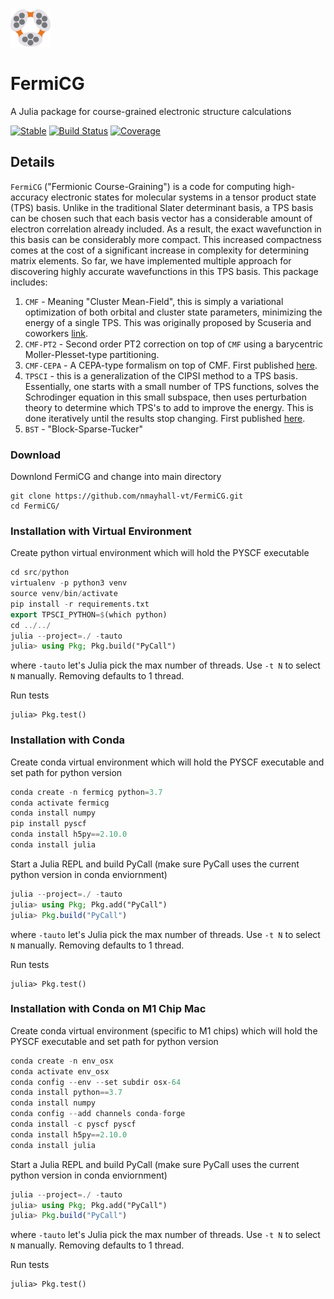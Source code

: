 <div align="left">
  <img src="docs/src/logo1.png" height="60px"/>
</div>

# FermiCG
A Julia package for course-grained electronic structure calculations

[![Stable](https://img.shields.io/badge/docs-stable-blue.svg)](https://nmayhall-vt.github.io/FermiCG/)
[![Build Status](https://github.com/nmayhall-vt/FermiCG/workflows/CI/badge.svg)](https://github.com/nmayhall-vt/FermiCG/actions)
[![Coverage](https://codecov.io/gh/nmayhall-vt/FermiCG/branch/master/graph/badge.svg)](https://codecov.io/gh/nmayhall-vt/FermiCG)

## Details
`FermiCG` ("Fermionic Course-Graining") is a code for computing high-accuracy electronic states for molecular systems in a tensor product state (TPS) basis. Unlike in the traditional Slater determinant basis, a TPS basis can be chosen such that each basis vector has a considerable amount of electron correlation already included. As a result, the exact wavefunction in this basis can be considerably more compact. This increased compactness comes at the cost of a significant increase in complexity for determining matrix elements. So far, we have implemented multiple approach for discovering highly accurate wavefunctions in this TPS basis. This package includes:
1. `CMF` - Meaning "Cluster Mean-Field", this is simply a variational optimization of both orbital and cluster state parameters, minimizing the energy of a single TPS. This was originally proposed by Scuseria and coworkers [link](https://journals.aps.org/prb/abstract/10.1103/PhysRevB.92.085101).
1. `CMF-PT2` - Second order PT2 correction on top of `CMF` using a barycentric Moller-Plesset-type partitioning.
1. `CMF-CEPA` - A CEPA-type formalism on top of CMF. First published [here](https://arxiv.org/abs/2206.02333).
1. `TPSCI` - this is a generalization of the CIPSI method to a TPS basis. Essentially, one starts with a small number of TPS functions, solves the Schrodinger equation in this small subspace, then uses perturbation theory to determine which TPS's to add to improve the energy. This is done iteratively until the results stop changing. First published [here](https://pubs.acs.org/doi/10.1021/acs.jctc.0c00141).
1. `BST` - "Block-Sparse-Tucker"

### Download
Downlond FermiCG and change into main directory

```
git clone https://github.com/nmayhall-vt/FermiCG.git
cd FermiCG/
```

### Installation with Virtual Environment
Create python virtual environment which will hold the PYSCF executable

```julia
cd src/python
virtualenv -p python3 venv
source venv/bin/activate
pip install -r requirements.txt
export TPSCI_PYTHON=$(which python)
cd ../../
julia --project=./ -tauto
julia> using Pkg; Pkg.build("PyCall")
```
where `-tauto` let's Julia pick the max number of threads. Use `-t N` to select `N` manually. Removing defaults to 1 thread.

Run tests

```
julia> Pkg.test()
```

### Installation with Conda
Create conda virtual environment which will hold the PYSCF executable and set path for python version

```julia
conda create -n fermicg python=3.7 
conda activate fermicg
conda install numpy
pip install pyscf
conda install h5py==2.10.0
conda install julia
```

Start a Julia REPL and build PyCall (make sure PyCall uses the current python version in conda enviornment)

```julia
julia --project=./ -tauto 
julia> using Pkg; Pkg.add("PyCall")
julia> Pkg.build("PyCall")
```
where `-tauto` let's Julia pick the max number of threads. Use `-t N` to select `N` manually. Removing defaults to 1 thread. 

Run tests
        
```
julia> Pkg.test()
```

### Installation with Conda on M1 Chip Mac
Create conda virtual environment (specific to M1 chips) which will hold the PYSCF executable and set path for python version

```julia
conda create -n env_osx
conda activate env_osx
conda config --env --set subdir osx-64
conda install python==3.7
conda install numpy
conda config --add channels conda-forge
conda install -c pyscf pyscf
conda install h5py==2.10.0
conda install julia
```

Start a Julia REPL and build PyCall (make sure PyCall uses the current python version in conda enviornment)

```julia
julia --project=./ -tauto 
julia> using Pkg; Pkg.add("PyCall")
julia> Pkg.build("PyCall")
```
where `-tauto` let's Julia pick the max number of threads. Use `-t N` to select `N` manually. Removing defaults to 1 thread. 

Run tests
	
```
julia> Pkg.test()
```



